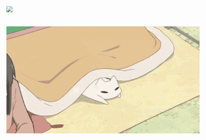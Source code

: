 ![](https://komarev.com/ghpvc/?username=rdxmall&color=blue)
<br>
<br>
<br>
![Blinking Text](depressed-anime.gif)
